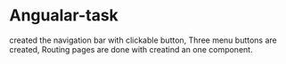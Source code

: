 # Angualar-task
  
 created the navigation bar with clickable button,
 Three menu buttons are created,
 Routing pages are done with creatind an  one component.
 
